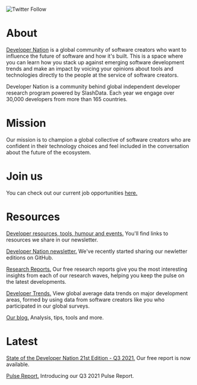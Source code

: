 ![Twitter Follow](https://img.shields.io/twitter/follow/devnationworld?style=social)
 
  
# About

[Developer Nation](https://www.developernation.net/) is a global community of software creators who want to influence the future of software and how it's built. This is a space where you can learn how you stack up against emerging software development trends and make an impact by voicing your opinions about tools and technologies directly to the people at the service of software creators.

Developer Nation is a community behind global independent developer research program powered by SlashData. Each year we engage over 30,000 developers from more than 165 countries.

# Mission

Our mission is to champion a global collective of software creators who are confident in their technology choices and feel included in the conversation about the future of the ecosystem.

# Join us

You can check out our current job opportunities [here.](https://www.slashdataculture.co/working-at-slashdata)

# Resources
[Developer resources, tools, humour and events.](https://github.com/devnationworld/resources) You'll find links to resources we share in our newsletter.

[Developer Nation newsletter.](https://github.com/devnationworld/developer-newsletter) We've recently started sharing our newletter editions on GitHub.

[Research Reports.](https://www.developernation.net/resources/reports) Our free research reports give you the most interesting insights from each of our research waves, helping you keep the pulse on the latest developments.

[Developer Trends.](https://www.developernation.net/resources/graphs) View global average data trends on major development areas, formed by using data from software creators like you who participated in our global surveys. 

[Our blog.](https://www.developernation.net/blog) Analysis, tips, tools and more.

# Latest

[State of the Developer Nation 21st Edition - Q3 2021.](https://www.developernation.net/resources/reports/state-of-the-developer-nation-q3-2021?utm_medium=github&utm_source=github&utm_campaign=aboutus&utm_content=latest) Our free report is now available.

[Pulse Report.](https://www.developernation.net/developer-reports/dn21?utm_medium=github&utm_source=github&utm_campaign=aboutus&utm_content=latest) Introducing our Q3 2021 Pulse Report.

